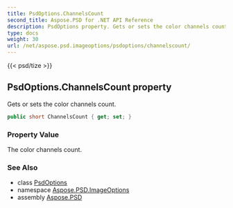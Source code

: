 ```yaml
---
title: PsdOptions.ChannelsCount
second_title: Aspose.PSD for .NET API Reference
description: PsdOptions property. Gets or sets the color channels count
type: docs
weight: 30
url: /net/aspose.psd.imageoptions/psdoptions/channelscount/
---
```

{{< psd/tize >}}
## PsdOptions.ChannelsCount property

Gets or sets the color channels count.

```csharp
public short ChannelsCount { get; set; }
```

### Property Value

The color channels count.

### See Also

* class [PsdOptions](../)
* namespace [Aspose.PSD.ImageOptions](../../psdoptions/)
* assembly [Aspose.PSD](../../../)


